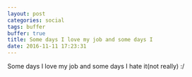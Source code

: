 ```yaml
---
layout: post
categories: social
tags: buffer
buffer: true
title: Some days I love my job and some days I 
date: 2016-11-11 17:23:31
---
```

Some days I love my job and some days I hate it(not really) :/
